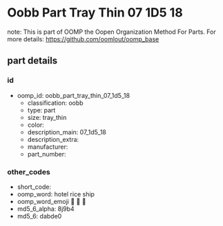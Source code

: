 # Oobb Part Tray Thin 07 1D5 18  

note: This is part of OOMP the Oopen Organization Method For Parts. For more details: https://github.com/oomlout/oomp_base

##  part details





### id
* oomp_id: oobb_part_tray_thin_07_1d5_18
  * classification: oobb
  * type: part
  * size: tray_thin
  * color: 
  * description_main: 07_1d5_18
  * description_extra: 
  * manufacturer: 
  * part_number: 

### other_codes
* short_code: 
* oomp_word: hotel rice ship
* oomp_word_emoji :hotel: :rice: :ship:
* md5_6_alpha: 8j9b4
* md5_6: dabde0
